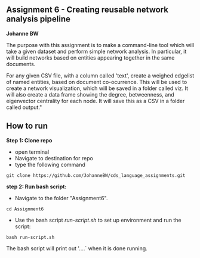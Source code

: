 ## Assignment 6 - Creating reusable network analysis pipeline
**Johanne BW**

The purpose with this assignment is to make a command-line tool which will take a given dataset and perform simple network analysis. 
In particular, it will build networks based on entities appearing together in the same documents.

For any given CSV file, with a column called 'text', create a weighed edgelist of named entities, based on document co-ocurrence. This will be used to create a network visualization, which will be saved in a folder called viz. It will also create a data frame showing the degree, betweenness, and eigenvector centrality for each node. It will save this as a CSV in a folder called output."

## How to run
**Step 1: Clone repo**
- open terminal
- Navigate to destination for repo
- type the following command
 ```console
 git clone https://github.com/JohanneBW/cds_language_assignments.git
 ```
**step 2: Run bash script:**
- Navigate to the folder "Assignment6".
```console
cd Assignment6
```  
- Use the bash script _run-script.sh_ to set up environment and run the script:  
```console
bash run-script.sh
```  
The bash script will print out '....` when it is done running. 


